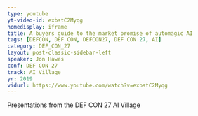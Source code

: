 ```yaml
---
type: youtube
yt-video-id: exbstC2Myqg
homedisplay: iframe
title: A buyers guide to the market promise of automagic AI
tags: [DEFCON, DEF CON, DEFCON27, DEF CON 27, AI]
category: DEF_CON_27
layout: post-classic-sidebar-left
speaker: Jon Hawes 
conf: DEF CON 27
track: AI Village
yr: 2019
vidurl: https://www.youtube.com/watch?v=exbstC2Myqg
---
```

Presentations from the DEF CON 27 AI Village